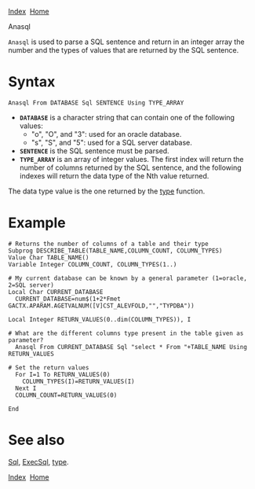 [Index](index.html)  [Home](getting-started_home.html)

Anasql

`Anasql` is used to parse a SQL sentence and return in an integer array the number and the types of values that are returned by the SQL sentence.

# Syntax

```
Anasql From DATABASE Sql SENTENCE Using TYPE_ARRAY
```

* **`DATABASE`** is a character string that can contain one of the following values:
  + "o", "O", and "3": used for an oracle database.
  + "s", "S", and "5": used for a SQL server database.
* **`SENTENCE`** is the SQL sentence must be parsed.
* **`TYPE_ARRAY`** is an array of integer values. The first index will return the number of columns returned by the SQL sentence, and the following indexes will return the data type of the Nth value returned.

The data type value is the one returned by the [type](4gl_type.html) function.

# Example

```
# Returns the number of columns of a table and their type
Subprog DESCRIBE_TABLE(TABLE_NAME,COLUMN_COUNT, COLUMN_TYPES)
Value Char TABLE_NAME()
Variable Integer COLUMN_COUNT, COLUMN_TYPES(1..)

# My current database can be known by a general parameter (1=oracle, 2=SQL server)
Local Char CURRENT_DATABASE
  CURRENT_DATABASE=num$(1+2*Fmet GACTX.APARAM.AGETVALNUM([V]CST_ALEVFOLD,"","TYPDBA"))

Local Integer RETURN_VALUES(0..dim(COLUMN_TYPES)), I

# What are the different columns type present in the table given as parameter?
  Anasql From CURRENT_DATABASE Sql "select * From "+TABLE_NAME Using RETURN_VALUES

# Set the return values
  For I=1 To RETURN_VALUES(0)
    COLUMN_TYPES(I)=RETURN_VALUES(I)
  Next I
  COLUMN_COUNT=RETURN_VALUES(0)

End
```

# See also

[Sql](4gl_sql.html), [ExecSql](4gl_execsql.html), [type](4gl_type.html).

  

[Index](index.html)  [Home](getting-started_home.html)